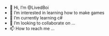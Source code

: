 - 👋 Hi, I’m @LivedBoi
- 👀 I’m interested in learning how to make games
- 🌱 I’m currently learning c#
- 💞️ I’m looking to collaborate on ...
- 📫 How to reach me ...

<!---
LivedBoi/LivedBoi is a ✨ special ✨ repository because its `README.md` (this file) appears on your GitHub profile.
You can click the Preview link to take a look at your changes.
--->
